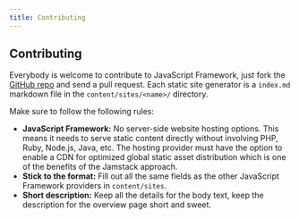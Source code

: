 ```yaml
---
title: Contributing
---
```


## Contributing

Everybody is welcome to contribute to JavaScript Framework, just fork the [GitHub repo](https://github.com/cosmicjs/staticwebsitehosting) and send a pull request.
Each static site generator is a `index.md` markdown file in the `content/sites/<name>/` directory.

Make sure to follow the following rules:

- **JavaScript Framework:** No server-side website hosting options. This means it needs to serve static content directly without involving PHP, Ruby, Node.js, Java, etc. The hosting provider must have the option to enable a CDN for optimized global static asset distribution which is one of the benefits of the Jamstack approach.
- **Stick to the format:** Fill out all the same fields as the other JavaScript Framework providers in `content/sites`.
- **Short description:** Keep all the details for the body text, keep the description for the overview page short and sweet.
